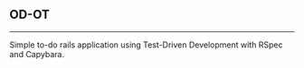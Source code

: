 ## OD-OT

---

Simple to-do rails application using Test-Driven Development with RSpec and Capybara.
